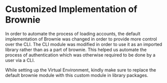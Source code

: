 # Customized Implementation of Brownie

In order to automate the process of loading accounts, the default implementation of Brownie was changed in order to provide more control over the CLI. The CLI module was modified in order to use it as an imported library rather than as a part of brownie. This helped us automate the process of authentication which was otherwise required to be done by a user via a CLI.

While setting up the Virtual Environment, kindly make sure to replace the default brownie module with this custom module in library packages.
